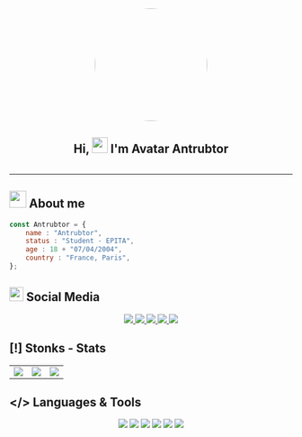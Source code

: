 <div align="center">
<img style="border-radius:50%; width:200px;" src="https://avatars.githubusercontent.com/u/70094563?v=4">
</div>
<h2 align="center">
  Hi,
  <img src="https://media.giphy.com/media/hvRJCLFzcasrR4ia7z/giphy.gif" width="28">
  I'm  Avatar
Antrubtor

</h2>
<div align="center">
<img src="https://camo.githubusercontent.com/8701ea542dd15d60dfbfb60368abba79924dc0b55958e1e38538910da4ad8989/68747470733a2f2f6b6f6d617265762e636f6d2f67687076632f3f757365726e616d653d416e74727562746f72267374796c653d666c61742d737175617265" alt="" data-canonical-src="https://komarev.com/ghpvc/?username=Antrubtor&amp;style=flat-square" style="max-width: 100%;">
<br/>

</div>

<hr/>

## <img src="https://media.giphy.com/media/WUlplcMpOCEmTGBtBW/giphy.gif" width="30"> About me

```js
const Antrubtor = {
    name : "Antrubtor",
    status : "Student - EPITA",
    age : 18 + "07/04/2004",
    country : "France, Paris",
};
````

## <img src="https://media.giphy.com/media/3o7TKSjRrfIPjeUGic/giphy.gif" width="25"> Social Media

<div align="center">
<a href="#">
    <img src="https://img.shields.io/badge/Instagram-E4405F?style=for-the-badge&logo=instagram&logoColor=white" />
</a>
<a href="#">
    <img src="https://img.shields.io/badge/Twitter-1DA1F2?style=for-the-badge&logo=twitter&logoColor=white" />
</a>
<a href="#">
    <img src="https://img.shields.io/badge/Discord-7289DA?style=for-the-badge&logo=discord&logoColor=white" />
</a>
<a href="#">
    <img src="https://img.shields.io/badge/YouTube-FF0000?style=for-the-badge&logo=youtube&logoColor=white" />
</a>
<a href="#">
    <img src="https://img.shields.io/badge/Twitch-9146FF?style=for-the-badge&logo=twitch&logoColor=white" />
</a>
</div>

## [!] Stonks - Stats

<div align="center">
<table>
  <tr>
    <td><img src="https://github-readme-stats.vercel.app/api?username=Antrubtor&show_icons=true&theme=radical" /></td>
    <td><img src="https://github-readme-stats.vercel.app/api/top-langs/?username=Antrubtor&layout=compact&theme=radical" /></td>
    <td><img src="https://github-readme-stats.vercel.app/api/wakatime?username=Antrubtor&layout=compact&theme=radical" /></td>
  </tr>
</table>
</div>

## </> Languages & Tools
<div align="center">
<img src="https://img.shields.io/badge/C%23-239120?style=for-the-badge&logo=c-sharp&logoColor=white"/>
<img src="https://img.shields.io/badge/Python-3776AB?style=for-the-badge&logo=python&logoColor=white"/>
<img src="https://img.shields.io/badge/Rider-75072a?style=for-the-badge&logo=rider&logoColor=white"/>
<img src="https://img.shields.io/badge/PyCharm-024d0b?style=for-the-badge&logo=pycharm&logoColor=white"/>
<img src="https://img.shields.io/badge/Unity-000000?style=for-the-badge&logo=unity&logoColor=white"/>
<img src="https://img.shields.io/badge/Visual%20Studio%20Code-073775?style=for-the-badge&logo=visual-studio-code&logoColor=white"/>
</div>
